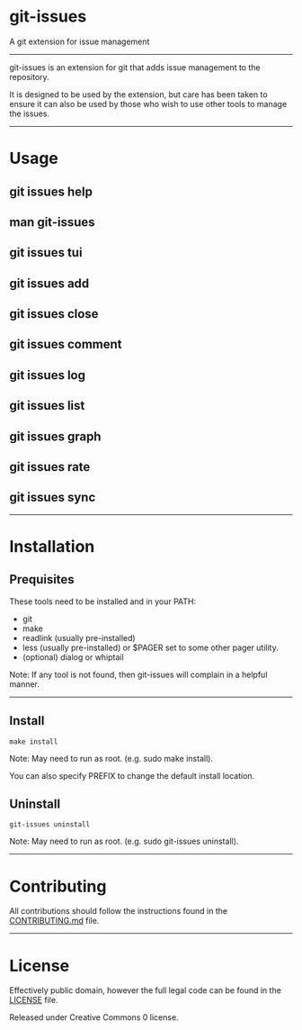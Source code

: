 # git-issues

A git extension for issue management

---

git-issues is an extension for git that adds issue management to the repository.

It is designed to be used by the extension, but care has been taken to ensure it can also be used by those who wish to use other tools to manage the issues.

---

# Usage

## git issues help

## man git-issues

## git issues tui

## git issues add

## git issues close

## git issues comment

## git issues log

## git issues list

## git issues graph

## git issues rate

## git issues sync

---

# Installation

## Prequisites

These tools need to be installed and in your PATH:

* git
* make
* readlink (usually pre-installed)
* less (usually pre-installed) or $PAGER set to some other pager utility.
* (optional) dialog or whiptail

Note: If any tool is not found, then git-issues will complain in a helpful manner.

---

## Install

```
make install
```

Note: May need to run as root. (e.g. sudo make install).

You can also specify PREFIX to change the default install location.

## Uninstall

```
git-issues uninstall
```

Note: May need to run as root. (e.g. sudo git-issues uninstall).

---

# Contributing

All contributions should follow the instructions found in the [CONTRIBUTING.md](CONTRIBUTING.md) file.

---

# License

Effectively public domain, however the full legal code can be found in the [LICENSE](LICENSE) file.

Released under Creative Commons 0 license.
